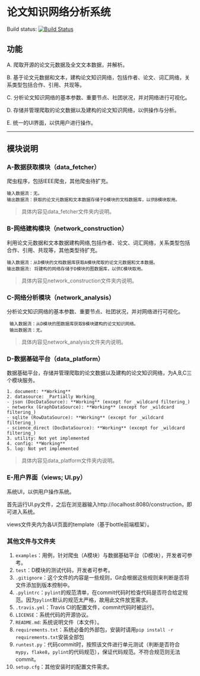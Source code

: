 # 论文知识网络分析系统
Build status: [![Build Status](https://travis-ci.com/PKU-Dragon-Team/Project-KnowNet.svg?branch=master)](https://travis-ci.com/PKU-Dragon-Team/Project-KnowNet)

## 功能
A. 爬取开源的论文元数据及全文文本数据，并解析。

B. 基于论文元数据和文本，建构论文知识网络，包括作者、论文、词汇网络，关系类型包括合作、引用、共现等。

C. 分析论文知识网络的基本参数、重要节点、社团状况，并对网络进行可视化。

D. 存储并管理爬取的论文数据以及建构的论文知识网络，以供操作与分析。

E. 统一的UI界面，以供用户进行操作。

___

## 模块说明

### A-数据获取模块（data_fetcher）

爬虫程序，包括IEEE爬虫，其他爬虫待扩充。

    输入数据流：无。
    输出数据流：获取的论文元数据和文本数据存储于D模块的文档数据库，以供B模块取用。
> 具体内容见data_fetcher文件夹内说明。

### B-网络建构模块（network_construction）

利用论文元数据和文本数据建构网络,包括作者、论文、词汇网络，关系类型包括合作、引用、共现等，其他类型待扩充。

    输入数据流：从D模块的文档数据库获取A模块爬取的论文元数据和文本数据。
    输出数据流: 将建构的网络存储于D模块的图数据库，以供C模块取用。
> 具体内容见network_construction文件夹内说明。

### C-网络分析模块（network_analysis）

分析论文知识网络的基本参数、重要节点、社团状况，并对网络进行可视化。

     输入数据流：从D模块的图数据库获取B模块建构的论文知识网络。
     输出数据流：无。
> 具体内容见network_analysis文件夹内说明。

### D-数据基础平台（data_platform）

数据基础平台，存储并管理爬取的论文数据以及建构的论文知识网络，为A,B,C三个模块服务。

    1. document: **Working**
    2. datasource: _Partially Working_
    - json (DocDataSource): **Working** (except for _wildcard filtering_)
    - networkx (GraphDataSource): **Working** (except for _wildcard filtering_)
    - sqlite (RowDataSource): **Working** (except for _wildcard filtering_)
    - science_direct (DocDataSource): **Working** (except for _wildcard filtering_)
    3. utility: Not yet implemented
    4. config: **Working**
    5. log: Not yet implemented
> 具体内容见data_platform文件夹内说明。

### E-用户界面（views; UI.py）

系统UI，以供用户操作系统。

首先运行UI.py文件，之后在浏览器输入http://localhost:8080/construction，即可进入系统。

views文件夹内为各UI页面的template（基于bottle前端框架）。

### 其他文件与文件夹

1. `examples`：用例，针对爬虫（A模块）与数据基础平台（D模块），开发者可参考。
2. `test`：D模块的测试代码，开发者可参考。
3. `.gitignore`：这个文件的内容是一些规则，Git会根据这些规则来判断是否将文件添加到版本控制中。
4. `.pylintrc`：`pylint`的规范清单，在commit代码时检查代码是否符合给定规范。因为`pylint`默认的规范太严格，故用此文件放宽需求。
5. `.travis.yml`：Travis CI的配置文件，commit代码时被运行。
6. `LICENSE`：系统代码的开源协议。
7. `README.md`: 系统说明文件（本文件）。
8. `requirements.txt`：系统必备的外部包，安装时请用`pip install -r requirements.txt`安装全部包
9. `runtest.py`：代码commit时，按照该文件进行单元测试（判断是否符合`mypy`，`flake8`，`pylint`的代码规范），保证代码规范。不符合规范则无法commit。
10. `setup.cfg`：其他安装时的配置文件需求。